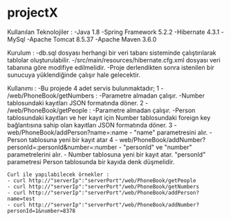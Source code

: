 # projectX

Kullanılan Teknolojiler :
 -Java 1.8
 -Spring Framework 5.2.2
 -Hibernate 4.3.1
 -MySql
 -Apache Tomcat 8.5.37
 -Apache Maven 3.6.0

Kurulum :
 -db.sql dosyası herhangi bir veri tabanı sisteminde çalıştırılarak tablolar oluşturulabilir.
 -/src/main/resources/hibernate.cfg.xml dosyası veri tabanına göre modifiye edilmelidir.
 -Proje derlendikten sonra istenilen bir sunucuya yüklendiğinde çalışır hale gelecektir.
 
 Kullanımı :
  -Bu projede 4 adet servis bulunmaktadır;
   1 - /web/PhoneBook/getNumbers :
    -Parametre almadan çalışır.
    -Number tablosundaki kayıtları JSON formatında döner.
   2 - /web/PhoneBook/getPeople :
    -Parametre almadan çalışır.
    -Person tablosundaki kayıtları ve her kayıt için Number tablosundaki foreign key bağlantısına sahip olan kayıtları JSON formatında döner.
   3 - web/PhoneBook/addPerson?name=:name
    - "name" parametresini alır.
    - Person tablosuna yeni bir kayıt atar
   4 - web/PhoneBook/addNumber?personId=:personId&number=:number
    - "personId" ve "number" parametrelerini alır.
    - Number tablosuna yeni bir kayıt atar. "personId" parametresi Person tablosunda bir kayıda denk düşmelidir.
    
    Curl ile yapılabilecek örnekler : 
    - curl http://"serverIp":"serverPort"/web/PhoneBook/getPeople
    - curl http://"serverIp":"serverPort"/web/PhoneBook/getNumbers 
    - curl http://"serverIp":"serverPort"/web/PhoneBook/addPerson?name=test
    - curl http://"serverIp":"serverPort"/web/PhoneBook/addNumber?personId=1&number=8378
